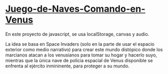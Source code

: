 # [Juego-de-Naves-Comando-en-Venus](https://luisarmando-testcoder.github.io/Juego-de-Naves-Comando-en-Venus/)

En este proyecto de javascript, se usa localStorage, canvas y audio.

La idea se basa en Space Invaders (solo en la parte de usar el espacio exterior como medio narrativo) para crear este mundo distópico donde los marcianos atacan a los venusianos para tomar su hogar y hacerlo suyo, mientras que la única nave de policia espacial de Venus disponible se enfrenta al ejército inmininente, para proteger a su mundo.
